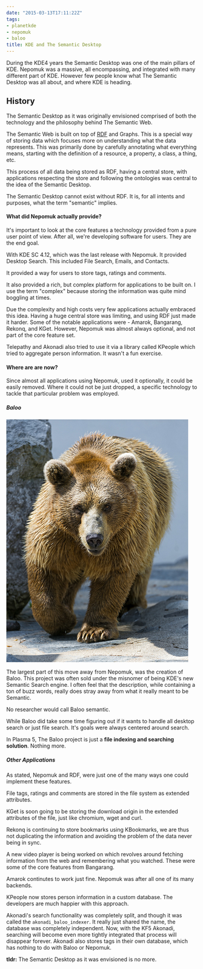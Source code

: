 ```yaml
---
date: "2015-03-13T17:11:22Z"
tags:
- planetkde
- nepomuk
- baloo
title: KDE and The Semantic Desktop
---
```


During the KDE4 years the Semantic Desktop was one of the main pillars of KDE. Nepomuk was a massive, all encompassing, and integrated with many different part of KDE. However few people know what The Semantic Desktop was all about, and where KDE is heading.

## History

The Semantic Desktop as it was originally envisioned comprised of both the technology and the philosophy behind The Semantic Web.

The Semantic Web is built on top of [RDF](http://en.wikipedia.org/wiki/Resource_Description_Framework) and Graphs. This is a special way of storing data which focuses more on understanding what the data represents. This was primarily done by carefully annotating what everything means, starting with the definition of a resource, a property, a class, a thing, etc.

This process of all data being stored as RDF, having a central store, with applications respecting the store and following the ontologies was central to the idea of the Semantic Desktop.

The Semantic Desktop cannot exist without RDF. It is, for all intents and purposes, what the term "semantic" implies.


#### What did Nepomuk actually provide?

It's important to look at the core features a technology provided from a pure user point of view. After all, we're developing software for users. They are the end goal.

With KDE SC 4.12, which was the last release with Nepomuk. It provided Desktop Search. This included File Search, Emails, and Contacts. 

It provided a way for users to store tags, ratings and comments.

It also provided a rich, but complex platform for applications to be built on. I use the term "complex" because storing the information was quite mind boggling at times. 

Due the complexity and high costs very few applications actually embraced this idea. Having a huge central store was limiting, and using RDF just made it harder. Some of the notable applications were - Amarok, Bangarang, Rekonq, and KGet. However, Nepomuk was almost always optional, and not part of the core feature set.

Telepathy and Akonadi also tried to use it via a library called KPeople which tried to aggregate person information. It wasn't a fun exercise.

#### Where are are now?

Since almost all applications using Nepomuk, used it optionally, it could be easily removed. Where it could not be just dropped, a specific technology to tackle that particular problem was employed.

##### Baloo

[![](/blog/images/2015/03/13/8278933920_b685553977_z.jpg)
](https://www.flickr.com/photos/tambako/8278933920)

The largest part of this move away from Nepomuk, was the creation of Baloo. This project was often sold under the misnomer of being KDE's new Semantic Search engine. I often feel that the description, while containing a ton of buzz words, really does stray away from what it really meant to be Semantic.

No researcher would call Baloo semantic.

While Baloo did take some time figuring out if it wants to handle all desktop search or just file search. It's goals were always centered around search.

In Plasma 5, The Baloo project is just a **file indexing and searching solution**. Nothing more.

##### Other Applications

As stated, Nepomuk and RDF, were just one of the many ways one could implement these features.

File tags, ratings and comments are stored in the file system as extended attributes.

KGet is soon going to be storing the download origin in the extended attributes of the file, just like chromium, wget and curl.

Rekonq is continuing to store bookmarks using KBookmarks, we are thus not duplicating the information and avoiding the problem of the data never being in sync.

A new video player is being worked on which revolves around fetching information from the web and remembering what you watched. These were some of the core features from Bangarang.

Amarok continutes to work just fine. Nepomuk was after all one of its many backends.

KPeople now stores person information in a custom database. The developers are much happier with this approach.

Akonadi's search functionality was completely split, and though it was called the `akonadi_baloo_indexer`. It really just shared the name, the database was completely independent. Now, with the KF5 Akonadi, searching will become even more tightly integrated that process will disappear forever. Akonadi also stores tags in their own database, which has nothing to do with Baloo or Nepomuk.

**tldr:**
The Semantic Desktop as it was envisioned is no more.